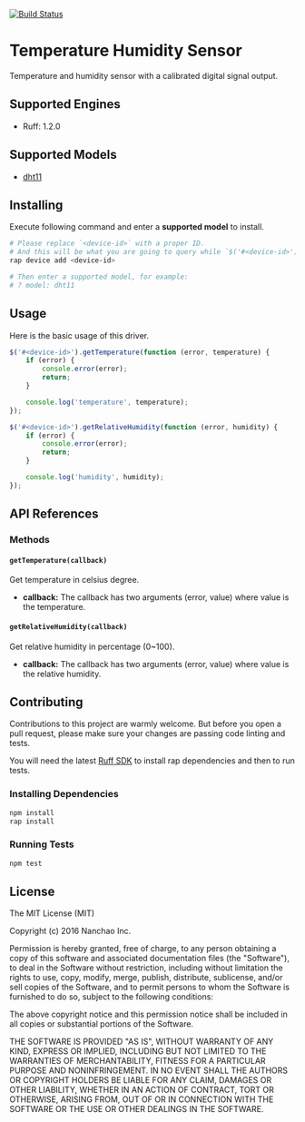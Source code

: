 [![Build Status](https://travis-ci.org/ruff-drivers/dht11.svg)](https://travis-ci.org/ruff-drivers/dht11)

# Temperature Humidity Sensor

Temperature and humidity sensor with a calibrated digital signal output.

## Supported Engines

* Ruff: 1.2.0

## Supported Models

- [dht11](https://rap.ruff.io/devices/dht11)

## Installing

Execute following command and enter a **supported model** to install.

```sh
# Please replace `<device-id>` with a proper ID.
# And this will be what you are going to query while `$('#<device-id>')`.
rap device add <device-id>

# Then enter a supported model, for example:
# ? model: dht11
```

## Usage

Here is the basic usage of this driver.

```js
$('#<device-id>').getTemperature(function (error, temperature) {
    if (error) {
        console.error(error);
        return;
    }

    console.log('temperature', temperature);
});

$('#<device-id>').getRelativeHumidity(function (error, humidity) {
    if (error) {
        console.error(error);
        return;
    }

    console.log('humidity', humidity);
});
```

## API References

### Methods

#### `getTemperature(callback)`

Get temperature in celsius degree.

- **callback:** The callback has two arguments (error, value) where value is the temperature.

#### `getRelativeHumidity(callback)`

Get relative humidity in percentage (0~100).

- **callback:** The callback has two arguments (error, value) where value is the  relative humidity.

## Contributing

Contributions to this project are warmly welcome. But before you open a pull request, please make sure your changes are passing code linting and tests.

You will need the latest [Ruff SDK](https://ruff.io/) to install rap dependencies and then to run tests.

### Installing Dependencies

```sh
npm install
rap install
```

### Running Tests

```sh
npm test
```

## License

The MIT License (MIT)

Copyright (c) 2016 Nanchao Inc.

Permission is hereby granted, free of charge, to any person obtaining a copy of this software and associated documentation files (the "Software"), to deal in the Software without restriction, including without limitation the rights to use, copy, modify, merge, publish, distribute, sublicense, and/or sell copies of the Software, and to permit persons to whom the Software is furnished to do so, subject to the following conditions:

The above copyright notice and this permission notice shall be included in all copies or substantial portions of the Software.

THE SOFTWARE IS PROVIDED "AS IS", WITHOUT WARRANTY OF ANY KIND, EXPRESS OR IMPLIED, INCLUDING BUT NOT LIMITED TO THE WARRANTIES OF MERCHANTABILITY, FITNESS FOR A PARTICULAR PURPOSE AND NONINFRINGEMENT. IN NO EVENT SHALL THE AUTHORS OR COPYRIGHT HOLDERS BE LIABLE FOR ANY CLAIM, DAMAGES OR OTHER LIABILITY, WHETHER IN AN ACTION OF CONTRACT, TORT OR OTHERWISE, ARISING FROM, OUT OF OR IN CONNECTION WITH THE SOFTWARE OR THE USE OR OTHER DEALINGS IN THE SOFTWARE.
